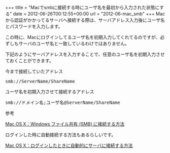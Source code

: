 +++
title = "Macでsmbに接続する時にユーザ名を最初から入力された状態にする"
date = 2012-06-26T00:12:55+00:00
url = "2012-06-mac_smb"
+++
Macから認証がかかってるサーバへ接続する際は、サーバアドレス入力後にユーザ名とパスワードを入力します。
  
この時に、Macにログインしてるユーザ名を初期入力してくれてるのですが、必ずしもサーバのユーザ名と一致しているわけではありません。
  
下記のようにサーバアドレスを入力することで、任意のユーザ名を初期入力させておくことができます。

今まで接続していたアドレス

<pre class="brush: plain; title: ; notranslate" title="">smb://ServerName/ShareName
</pre>

ユーザ名を初期入力させて接続するアドレス

<pre class="brush: plain; title: ; notranslate" title="">smb://ドメイン名;ユーザ名@ServerName/ShareName
</pre>

参考
  
<a title="Mac OS X：Windows ファイル共有 (SMB) に接続する方法" href="http://support.apple.com/kb/HT1568?viewlocale=ja_JP&locale=ja_JP" target="_blank">Mac OS X：Windows ファイル共有 (SMB) に接続する方法</a>

ログインした時に自動接続する方法もあるらしいです。
  
<a title="Mac OS X：ログインしたときに自動的にサーバに接続する方法" href="http://support.apple.com/kb/HT4011?viewlocale=ja_JP&locale=ja_JP" target="_blank">Mac OS X：ログインしたときに自動的にサーバに接続する方法</a>